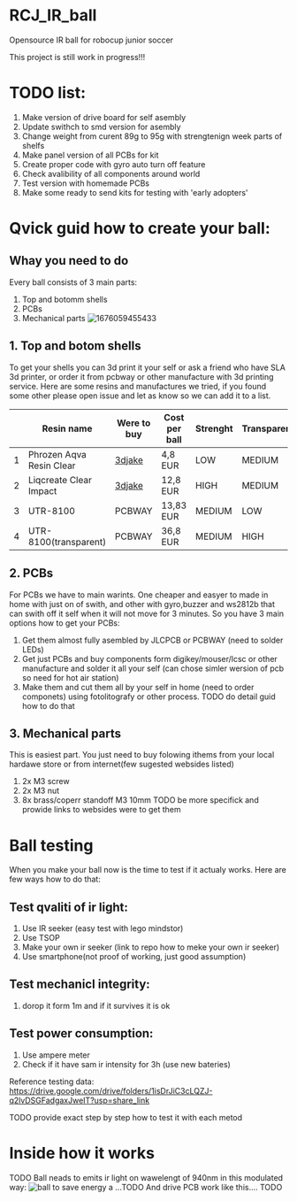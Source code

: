 
# RCJ_IR_ball
Opensource IR ball for robocup junior soccer

This project is still work in progress!!!

# TODO list:
1. Make version of drive board for self asembly 
2. Update swithch to smd version for asembly
3. Change weight from curent 89g to 95g with strengtenign week parts of shelfs
4. Make panel version of all PCBs for kit
5. Create proper code with gyro auto turn off feature
6. Check avalibility of all components around world
7. Test version with homemade PCBs
8. Make some ready to send kits for testing with 'early adopters'

# Qvick guid how to create your ball:
## Whay you need to do
Every ball consists of 3 main parts:
1. Top and botomm shells
2. PCBs
3. Mechanical parts
![1676059455433](https://user-images.githubusercontent.com/44644846/218199909-0faff625-584b-4579-9111-4d693d9fabec.jpg)

## 1. Top and botom shells
To get your shells you can 3d print it your self or ask a friend who have SLA 3d printer, or order it from pcbway or other manufacture with 3d printing service. Here are some resins and manufactures we tried, if you found some other please open issue and let as know so we can add it to a list.

|   | Resin name                | Were to buy | Cost per ball | Strenght | Transparenci | Photo |
|---|---------------------------|-------------|---------------|----------|--------------|-------|
| 1 |  Phrozen Aqva Resin Clear |[3djake](https://www.3djake.sk/liqcreate-resin-pre-sla-dlp-3d-tlaciarne/clear-impact) | 4,8 EUR| LOW  | MEDIUM|![1676486634181](https://user-images.githubusercontent.com/44644846/219143458-03654cfd-a070-467f-90a6-ac246d412b55.jpg)|
| 2 |  Liqcreate Clear Impact   |[3djake](https://www.3djake.sk/liqcreate-resin-pre-sla-dlp-3d-tlaciarne/clear-impact)| 12,8 EUR| HIGH | MEDIUM| ![1676486634167](https://user-images.githubusercontent.com/44644846/219146075-49f26888-d29b-4188-b5ad-833d9f88e560.jpg)|
| 3 | UTR-8100                  |PCBWAY               |13,83 EUR|MEDIUM             | LOW      |![1676486634201](https://user-images.githubusercontent.com/44644846/219143408-931c6f02-c58d-4770-90bf-7980de1b1e98.jpg)
| 4 | UTR-8100(transparent)     |PCBWAY               |36,8 EUR|MEDIUM              |HIGH       |![1676486634195](https://user-images.githubusercontent.com/44644846/219143177-77d9bcea-a94a-4dd6-bad2-3f4332c3b2a3.jpg)

## 2. PCBs
For PCBs we have to main warints. One cheaper and easyer to made in home with just on of swith, and other with gyro,buzzer and ws2812b that can swith off it self when it will not move for 3 minutes. 
So you have 3 main options how to get your PCBs:
1. Get them almost fully asembled by JLCPCB or PCBWAY (need to solder LEDs)
2. Get just PCBs and buy components form digikey/mouser/lcsc or other manufacture and solder it all your self (can chose simler wersion of pcb so need for hot air station)
3. Make them and cut them all by your self in home (need to order componets) using fotolitografy or other process. TODO do detail guid how to do that

## 3. Mechanical parts
This is easiest part. You just need to buy folowing ithems from your local hardawe store or from internet(few sugested websides listed)
1. 2x M3 screw
2. 2x M3 nut
3. 8x brass/coperr standoff M3 10mm
TODO be more specifick and prowide links to websides were to get them


# Ball testing
When you make your ball now is the time to test if it actualy works. Here are few ways how to do that:

## Test qvaliti of ir light:
1. Use IR seeker (easy test with lego mindstor)
2. Use TSOP
3. Make your own ir seeker (link to repo how to meke your own ir seeker)
4. Use smartphone(not proof of working, just good assumption)

## Test mechanicl integrity:
1. dorop it form 1m and if it survives it is ok

## Test power consumption:
1. Use ampere meter
2. Check if it have sam ir intensity for 3h (use new bateries)

Reference testing data:
https://drive.google.com/drive/folders/1isDrJiC3cLQZJ-q2lvDSGFadgaxJweIT?usp=share_link

TODO provide exact step by step how to test it with each metod

# Inside how it works
TODO
Ball neads to emits ir light on wawelengt of 940nm in this modulated way:
![ball](https://user-images.githubusercontent.com/44644846/218197888-c3d92154-a12a-4497-98c9-b9f257484591.png)
to save energy a ...TODO
And drive PCB work like this.... TODO




